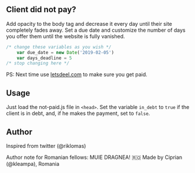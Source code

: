 ## Client did not pay?


Add opacity to the body tag and decrease it every day until their site completely fades away. Set a due date and customize the number of days you offer them until the website is fully vanished. 


```javascript
/* change these variables as you wish */
	var due_date = new Date('2019-02-05')
	var days_deadline = 5
/* stop changing here */
```

PS: Next time use [letsdeel.com](https://letsdeel.com ) to make sure you get paid.

## Usage
Just load the not-paid.js file in ```<head>```.
Set the variable ```in_debt``` to ```true``` if the client is in debt, and, if he makes the payment, set to ```false```.

## Author

Inspired from twitter (@riklomas)

Author note for Romanian fellows: MUIE DRAGNEA! 🇷🇴
Made by Ciprian (@kleampa), Romania